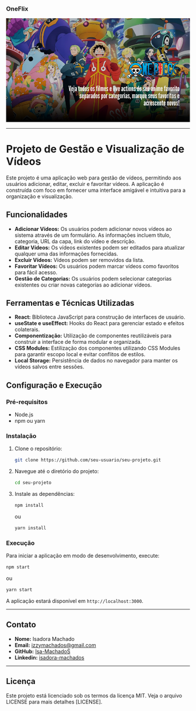 
### OneFlix
![Banner](public/imagens/capa-one-piece1.png)

---

# Projeto de Gestão e Visualização de Vídeos

Este projeto é uma aplicação web para gestão de vídeos, permitindo aos usuários adicionar, editar, excluir e favoritar vídeos. A aplicação é construída com foco em fornecer uma interface amigável e intuitiva para a organização e visualização.

## Funcionalidades

- **Adicionar Vídeos:** Os usuários podem adicionar novos vídeos ao sistema através de um formulário. As informações incluem título, categoria, URL da capa, link do vídeo e descrição.
- **Editar Vídeos:** Os vídeos existentes podem ser editados para atualizar qualquer uma das informações fornecidas.
- **Excluir Vídeos:** Vídeos podem ser removidos da lista.
- **Favoritar Vídeos:** Os usuários podem marcar vídeos como favoritos para fácil acesso.
- **Gestão de Categorias:** Os usuários podem selecionar categorias existentes ou criar novas categorias ao adicionar vídeos.

## Ferramentas e Técnicas Utilizadas

- **React:** Biblioteca JavaScript para construção de interfaces de usuário.
- **useState e useEffect:** Hooks do React para gerenciar estado e efeitos colaterais.
- **Componentização:** Utilização de componentes reutilizáveis para construir a interface de forma modular e organizada.
- **CSS Modules:** Estilização dos componentes utilizando CSS Modules para garantir escopo local e evitar conflitos de estilos.
- **Local Storage:** Persistência de dados no navegador para manter os vídeos salvos entre sessões.

## Configuração e Execução

### Pré-requisitos

- Node.js
- npm ou yarn

### Instalação

1. Clone o repositório:
   ```bash
   git clone https://github.com/seu-usuario/seu-projeto.git
   ```
2. Navegue até o diretório do projeto:
   ```bash
   cd seu-projeto
   ```
3. Instale as dependências:
   ```bash
   npm install
   ```
   ou
   ```bash
   yarn install
   ```

### Execução

Para iniciar a aplicação em modo de desenvolvimento, execute:
```bash
npm start
```
ou
```bash
yarn start
```
A aplicação estará disponível em `http://localhost:3000`.

---

## Contato

- **Nome:** Isadora Machado
- **Email:** izzymachados@gmail.com
- **GitHub:** [Isa-MachadoS]([https://github.com/seu-usuario](https://github.com/Isa-MachadoS))
- **Linkedin:** [isadora-machados]([https://www.linkedin.com/in/isadora-machados/])

---

## Licença

Este projeto está licenciado sob os termos da licença MIT. Veja o arquivo LICENSE para mais detalhes [LICENSE].

